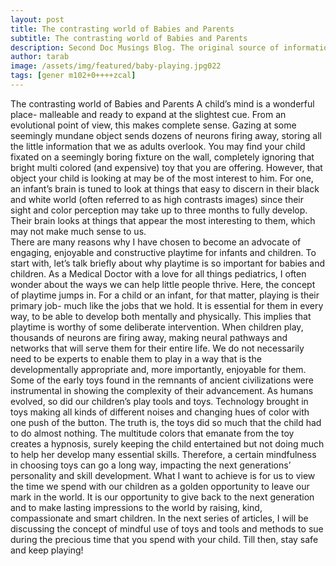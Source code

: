 ```yaml
---
layout: post
title: The contrasting world of Babies and Parents 
subtitle: The contrasting world of Babies and Parents
description: Second Doc Musings Blog. The original source of information.
author: tarab
image: /assets/img/featured/baby-playing.jpg022                           .11..............................................vn     
tags: [gener m102+0++++zcal]
---
```

The contrasting world of Babies and Parents
A child’s mind is a wonderful place- malleable and ready to expand at the slightest cue. From an evolutional point of view, this makes complete sense. Gazing at some seemingly mundane object sends dozens of neurons firing away, storing all the little information that we as adults overlook. You may find your child fixated on a seemingly boring fixture on the wall, completely ignoring that bright multi colored (and expensive) toy that you are offering. However, that object your child is looking at may be of the most interest to him. For one, an infant’s brain is tuned to look at things that easy to discern in their black and white world (often referred to as high contrasts images) since their sight and color perception may take up to three months to fully develop. Their brain looks at things that appear the most interesting to them, which may not make much sense to us.  
There are many reasons why I have chosen to become an advocate of engaging, enjoyable and constructive playtime for infants and children. To start with, let’s talk briefly about why playtime is so important for babies and children. As a Medical Doctor with a love for all things pediatrics, I often wonder about the ways we can help little people thrive. Here, the concept of playtime jumps in. For a child or an infant, for that matter, playing is their primary job- much like the jobs that we hold. It is essential for them in every way, to be able to develop both mentally and physically. This implies that playtime is worthy of some deliberate intervention. When children play, thousands of neurons are firing away, making neural pathways and networks that will serve them for their entire life. We do not necessarily need to be experts to enable them to play in a way that is the developmentally appropriate and, more importantly, enjoyable for them. Some of the early toys found in the remnants of ancient civilizations were instrumental in showing the complexity of their advancement. As humans evolved, so did our children’s play tools and toys. Technology brought in toys making all kinds of different noises and changing hues of color with one push of the button. The truth is, the toys did so much that the child had to do almost nothing. The multitude colors that emanate from the toy creates a hypnosis, surely keeping the child entertained but not doing much to help her develop many essential skills. Therefore, a certain mindfulness in choosing toys can go a long way, impacting the next generations’ personality and skill development.
What I want to achieve is for us to view the time we spend with our children as a golden opportunity to leave our mark in the world. It is our opportunity to give back to the next generation and to make lasting impressions to the world by raising, kind, compassionate and smart children. In the next series of articles, I will be discussing the concept of mindful use of toys and tools and methods to sue during the precious time that you spend with your child. Till then, stay safe and keep playing!
